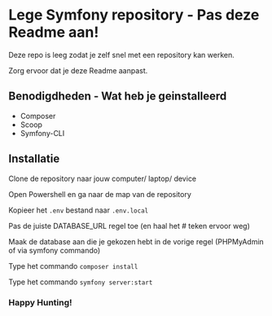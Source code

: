 # Lege Symfony repository - Pas deze Readme aan!

Deze repo is leeg zodat je zelf snel met een repository kan werken. 

Zorg ervoor dat je deze Readme aanpast.

## Benodigdheden - Wat heb je geinstalleerd
* Composer
* Scoop
* Symfony-CLI

## Installatie
Clone de repository naar jouw computer/ laptop/ device

Open Powershell en ga naar de map van de repository

Kopieer het ```.env``` bestand naar ```.env.local```

Pas de juiste DATABASE_URL regel toe (en haal het # teken ervoor weg)

Maak de database aan die je gekozen hebt in de vorige regel (PHPMyAdmin of via symfony commando)

Type het commando ``composer install``

Type het commando ``symfony server:start``

### Happy Hunting!
